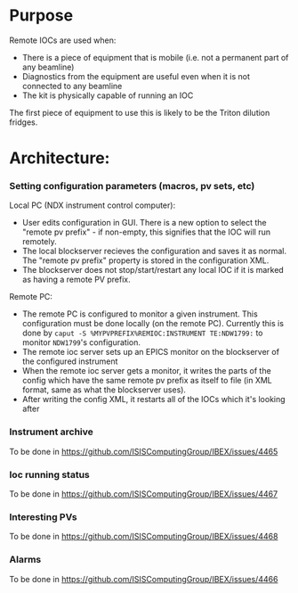 # Purpose

Remote IOCs are used when:
- There is a piece of equipment that is mobile (i.e. not a permanent part of any beamline)
- Diagnostics from the equipment are useful even when it is not connected to any beamline
- The kit is physically capable of running an IOC

The first piece of equipment to use this is likely to be the Triton dilution fridges.

# Architecture:

### Setting configuration parameters (macros, pv sets, etc)

Local PC (NDX instrument control computer):
- User edits configuration in GUI. There is a new option to select the "remote pv prefix" - if non-empty, this signifies that the IOC will run remotely.
- The local blockserver recieves the configuration and saves it as normal. The "remote pv prefix" property is stored in the configuration XML.
- The blockserver does not stop/start/restart any local IOC if it is marked as having a remote PV prefix.

Remote PC:
- The remote PC is configured to monitor a given instrument. This configuration must be done locally (on the remote PC). Currently this is done by `caput -S %MYPVPREFIX%REMIOC:INSTRUMENT TE:NDW1799:` to monitor `NDW1799`'s configuration.
- The remote ioc server sets up an EPICS monitor on the blockserver of the configured instrument
- When the remote ioc server gets a monitor, it writes the parts of the config which have the same remote pv prefix as itself to file (in XML format, same as what the blockserver uses).
- After writing the config XML, it restarts all of the IOCs which it's looking after

### Instrument archive

To be done in https://github.com/ISISComputingGroup/IBEX/issues/4465

### Ioc running status

To be done in https://github.com/ISISComputingGroup/IBEX/issues/4467

### Interesting PVs

To be done in https://github.com/ISISComputingGroup/IBEX/issues/4468

### Alarms

To be done in https://github.com/ISISComputingGroup/IBEX/issues/4466
